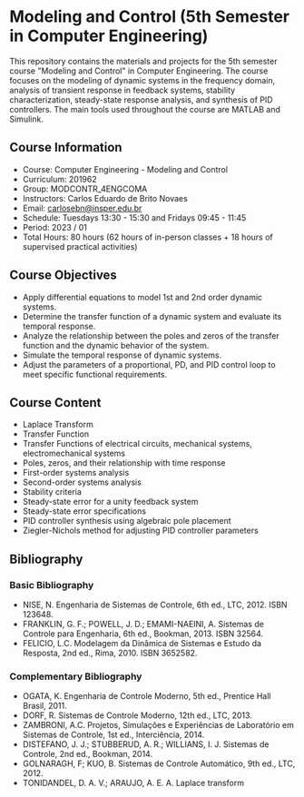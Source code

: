 # Modeling and Control (5th Semester in Computer Engineering)

This repository contains the materials and projects for the 5th semester course "Modeling and Control" in Computer Engineering. The course focuses on the modeling of dynamic systems in the frequency domain, analysis of transient response in feedback systems, stability characterization, steady-state response analysis, and synthesis of PID controllers. The main tools used throughout the course are MATLAB and Simulink.

## Course Information
- Course: Computer Engineering - Modeling and Control
- Curriculum: 201962
- Group: MODCONTR_4ENGCOMA
- Instructors: Carlos Eduardo de Brito Novaes
- Email: carlosebn@insper.edu.br
- Schedule: Tuesdays 13:30 - 15:30 and Fridays 09:45 - 11:45
- Period: 2023 / 01
- Total Hours: 80 hours (62 hours of in-person classes + 18 hours of supervised practical activities)

## Course Objectives
- Apply differential equations to model 1st and 2nd order dynamic systems.
- Determine the transfer function of a dynamic system and evaluate its temporal response.
- Analyze the relationship between the poles and zeros of the transfer function and the dynamic behavior of the system.
- Simulate the temporal response of dynamic systems.
- Adjust the parameters of a proportional, PD, and PID control loop to meet specific functional requirements.

## Course Content
- Laplace Transform
- Transfer Function
- Transfer Functions of electrical circuits, mechanical systems, electromechanical systems
- Poles, zeros, and their relationship with time response
- First-order systems analysis
- Second-order systems analysis
- Stability criteria
- Steady-state error for a unity feedback system
- Steady-state error specifications
- PID controller synthesis using algebraic pole placement
- Ziegler-Nichols method for adjusting PID controller parameters

## Bibliography

### Basic Bibliography
- NISE, N. Engenharia de Sistemas de Controle, 6th ed., LTC, 2012. ISBN 123648.
- FRANKLIN, G. F.; POWELL, J. D.; EMAMI-NAEINI, A. Sistemas de Controle para Engenharia, 6th ed., Bookman, 2013. ISBN 32564.
- FELICIO, L.C. Modelagem da Dinâmica de Sistemas e Estudo da Resposta, 2nd ed., Rima, 2010. ISBN 3652582.

### Complementary Bibliography
- OGATA, K. Engenharia de Controle Moderno, 5th ed., Prentice Hall Brasil, 2011.
- DORF, R. Sistemas de Controle Moderno, 12th ed., LTC, 2013.
- ZAMBRONI, A.C. Projetos, Simulações e Experiências de Laboratório em Sistemas de Controle, 1st ed., Interciência, 2014.
- DISTEFANO, J. J.; STUBBERUD, A. R.; WILLIANS, I. J. Sistemas de Controle, 2nd ed., Bookman, 2014.
- GOLNARAGH, F; KUO, B. Sistemas de Controle Automático, 9th ed., LTC, 2012.
- TONIDANDEL, D. A. V.; ARAUJO, A. E. A. Laplace transform
